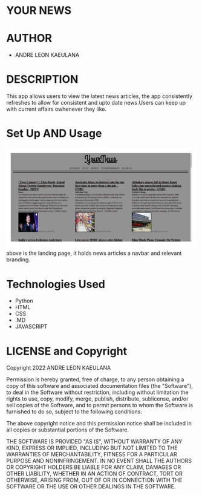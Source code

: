 # YOUR NEWS

# AUTHOR
* ANDRE LEON KAEULANA

# DESCRIPTION

This app allows users to view the latest news articles, the app consistently refreshes to allow for consistent and upto date news.Users can keep up with current affairs owhenever they like.

# Set Up AND Usage 
![navigation](images/for%20readMe.jpg)
above is the landing page, it holds news articles a navbar and relevant branding.

# Technologies Used
* Python
* HTML
* CSS
* .MD
* JAVASCRIPT



  
# LICENSE and Copyright

Copyright 2022  ANDRE LEON KAEULANA

Permission is hereby granted, free of charge, to any person obtaining a copy of this software and associated documentation files (the "Software"), to deal in the Software without restriction, including without limitation the rights to use, copy, modify, merge, publish, distribute, sublicense, and/or sell copies of the Software, and to permit persons to whom the Software is furnished to do so, subject to the following conditions:

The above copyright notice and this permission notice shall be included in all copies or substantial portions of the Software.

THE SOFTWARE IS PROVIDED "AS IS", WITHOUT WARRANTY OF ANY KIND, EXPRESS OR IMPLIED, INCLUDING BUT NOT LIMITED TO THE WARRANTIES OF MERCHANTABILITY, FITNESS FOR A PARTICULAR PURPOSE AND NONINFRINGEMENT. IN NO EVENT SHALL THE AUTHORS OR COPYRIGHT HOLDERS BE LIABLE FOR ANY CLAIM, DAMAGES OR OTHER LIABILITY, WHETHER IN AN ACTION OF CONTRACT, TORT OR OTHERWISE, ARISING FROM, OUT OF OR IN CONNECTION WITH THE SOFTWARE OR THE USE OR OTHER DEALINGS IN THE SOFTWARE.